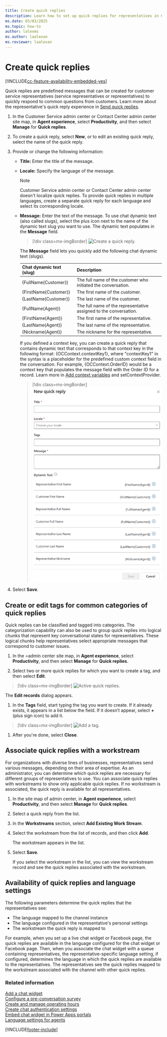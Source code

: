 ```yaml
---
title: Create quick replies
description: Learn how to set up quick replies for representatives in Customer Service admin center.
ms.date: 03/03/2025
ms.topic: how-to
author: lalexms
ms.author: laalexan
ms.reviewer: laalexan
---
```


# Create quick replies

[!INCLUDE[cc-feature-availability-embedded-yes](../../includes/cc-feature-availability-embedded-yes.md)]

Quick replies are predefined messages that can be created for customer service representatives (service representatives or representatives) to quickly respond to common questions from customers. Learn more about the representative's quick reply experience in [Send quick replies](../use/oc-conversation-control.md#send-quick-replies).  

1. In the Customer Service admin center or Contact Center admin center site map, in **Agent experience**, select **Productivity**, and then select **Manage** for **Quick replies**.

1. To create a quick reply, select **New**, or to edit an existing quick reply, select the name of the quick reply.

1. Provide or change the following information:

    - **Title:** Enter the title of the message.
    - **Locale:** Specify the language of the message.
    
        > [!NOTE]
        > Customer Service admin center or Contact Center admin center doesn't localize quick replies. To provide quick replies in multiple languages, create a separate quick reply for each language and select its corresponding locale.

    - **Message:** Enter the text of the message. To use chat dynamic text (also called slugs), select the plus icon next to the name of the dynamic text slug you want to use. The dynamic text populates in the **Message** field.

      > [!div class=mx-imgBorder]
      > ![Create a quick reply.](../media/oc-create-a-quick-reply.png "Create a quick reply")

      The **Message** field lets you quickly add the following chat dynamic text (slugs).  

      | Chat dynamic text (slug) | Description |
      |-----------------|-----------------------------|
      | {FullName{Customer}}  | The full name of the customer who initiated the conversation. |
      | {FirstName{Customer}} | The first name of the customer.
      | {LastName{Customer}}| The last name of the customer.|
      | {FullName{Agent}}| The full name of the representative assigned to the conversation.|
      | {FirstName{Agent}}| The first name of the representative.|
      | {LastName{Agent}}| The last name of the representative.|
      | {Nickname{Agent}}| The nickname for the representative.|
   
      If you defined a context key, you can create a quick reply that contains dynamic text that corresponds to that context key in the following format: {OCContext.contextKey1}, where "contextKey1" in the syntax is a placeholder for the predefined custom context field in the conversation. For example, {OCContext.OrderID} would be a context key that populates the message field with the Order ID for a record. Learn more in [Add context variables](manage-context-variables.md#add-context-variables) and setContextProvider.
    
         > [!div class=mx-imgBorder]
         > ![Context key format examples.](../media/contextkey-format.png "Context key format examples")

1. Select **Save**.

## Create or edit tags for common categories of quick replies

Quick replies can be classified and tagged into categories. The categorization capability can also be used to group quick replies into logical chunks that represent key conversational states for representatives. These logical chunks help representatives select appropriate messages that correspond to customer issues.

1. In the =admin center site map, in **Agent experience**, select **Productivity**, and then select **Manage** for **Quick replies**. 

1. Select two or more quick replies for which you want to create a tag, and then select **Edit**.

> [!div class=mx-imgBorder]
> ![Active quick replies.](../media/oc-active-quick-replies.png "Active quick replies")

  The **Edit records** dialog appears.

1. In the **Tags** field, start typing the tag you want to create. If it already exists, it appears in a list below the field. If it doesn’t appear, select **+** (plus sign icon) to add it.

> [!div class=mx-imgBorder]
> ![Add a tag.](../media/oc-quick-reply-add-tag.png "Add a tag")

1. After you're done, select **Close**.

## Associate quick replies with a workstream

For organizations with diverse lines of businesses, representatives send various messages, depending on their area of expertise. As an administrator, you can determine which quick replies are necessary for different groups of representatives to use. You can associate quick replies with workstreams to show only applicable quick replies. If no workstream is associated, the quick reply is available for all representatives.

1. In the site map of admin center, in **Agent experience**, select **Productivity**, and then select **Manage** for **Quick replies**.

1. Select a quick reply from the list.

1. In the **Workstreams** section, select **Add Existing Work Stream**.

1. Select the workstream from the list of records, and then click **Add**.

   The workstream appears in the list.

1. Select **Save**.

   If you select the workstream in the list, you can view the workstream record and see the quick replies associated with the workstream.

## Availability of quick replies and language settings

The following parameters determine the quick replies that the representatives see:

- The language mapped to the channel instance
- The language configured in the representative's personal settings
- The workstream the quick reply is mapped to

For example, when you set up a live chat widget or Facebook page, the quick replies are available in the language configured for the chat widget or Facebook page. Then, when you associate the chat widget with a queue containing representatives, the representative-specific language setting, if configured, determines the language in which the quick replies are available to the representatives. The representatives see the quick replies mapped to the workstream associated with the channel with other quick replies.

### Related information

[Add a chat widget](add-chat-widget.md)  
[Configure a pre-conversation survey](configure-pre-chat-survey.md)  
[Create and manage operating hours](create-operating-hours.md)  
[Create chat authentication settings](create-chat-auth-settings.md)  
[Embed chat widget in Power Apps portals](embed-chat-widget-portal.md)  
[Language settings for agents](/powerapps/user/set-personal-options)


[!INCLUDE[footer-include](../../includes/footer-banner.md)]
